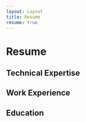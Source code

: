 ```yaml
---
layout: Layout
title: Resume
resume: true
---
```

# Resume
## Technical Expertise
## Work Experience
    
<WorkExperience />

## Education
